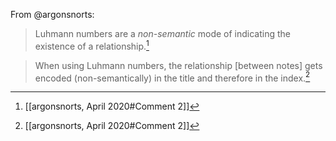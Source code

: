 From @argonsnorts:
> Luhmann numbers are a _non-semantic_ mode of indicating the existence of a relationship.[^1]

> When using Luhmann numbers, the relationship \[between notes\] gets encoded (non-semantically) in the title and therefore in the index.[^2]

[^1]: [[argonsnorts, April 2020#Comment 2]]
[^2]: [[argonsnorts, April 2020#Comment 2]]